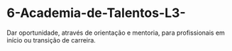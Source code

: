 # 6-Academia-de-Talentos-L3-
Dar oportunidade, através de orientação e mentoria, para profissionais em início ou transição de carreira. 
